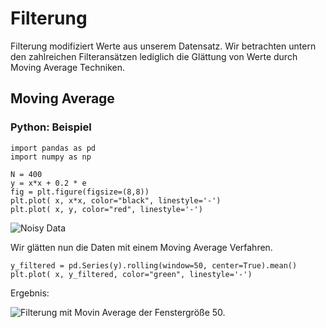 # Filterung

Filterung modifiziert Werte aus unserem Datensatz. Wir betrachten untern den zahlreichen Filteransätzen lediglich die Glättung von Werte durch Moving Average Techniken.

## Moving Average

### Python: Beispiel

```
import pandas as pd
import numpy as np

N = 400
y = x*x + 0.2 * e
fig = plt.figure(figsize=(8,8))
plt.plot( x, x*x, color="black", linestyle='-')
plt.plot( x, y, color="red", linestyle='-')
```

![Noisy Data](<../../.gitbook/assets/image (1).png>)

Wir glätten nun die Daten mit einem Moving Average Verfahren.

```
y_filtered = pd.Series(y).rolling(window=50, center=True).mean()
plt.plot( x, y_filtered, color="green", linestyle='-')
```

Ergebnis:

![Filterung mit Movin Average der Fenstergröße 50.](<../../.gitbook/assets/image (6).png>)
